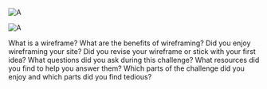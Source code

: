 ![A](/phase-0/week-2/imgs/wireframe-index.png "Wireframe-Index")

![A](/phase-0/week-2/imgs/wireframe-blog-index.png "Wireframe-Blog-Index")


What is a wireframe?
What are the benefits of wireframing?
Did you enjoy wireframing your site?
Did you revise your wireframe or stick with your first idea?
What questions did you ask during this challenge? What resources did you find to help you answer them?
Which parts of the challenge did you enjoy and which parts did you find tedious?